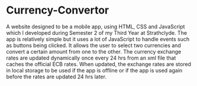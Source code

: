 # Currency-Convertor
A website designed to be a mobile app, using HTML, CSS and JavaScript which I developed during Semester 2 of my Third Year at Strathclyde.
The app is relatively simple but it uses a lot of JavaScript to handle events such as buttons being clicked.
It allows the user to select two currencies and convert a certain amount from one to the other.
The currency exchange rates are updated dynamically once every 24 hrs from an xml file that caches the official ECB rates.
When updated, the exchange rates are stored in local storage to be used if the app is offline or if the app is used again before the rates are updated 24 hrs later.
